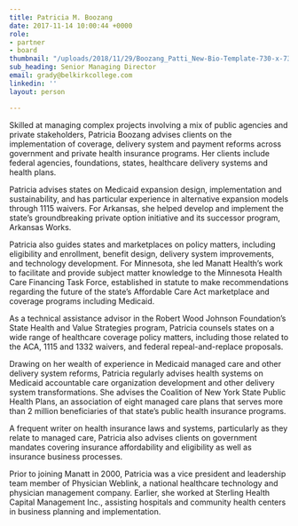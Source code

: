 ```yaml
---
title: Patricia M. Boozang
date: 2017-11-14 10:00:44 +0000
role:
- partner
- board
thumbnail: "/uploads/2018/11/29/Boozang_Patti_New-Bio-Template-730-x-730.jpg"
sub_heading: Senior Managing Director
email: grady@belkirkcollege.com
linkedin: ''
layout: person

---
```

Skilled at managing complex projects involving a mix of public agencies and private stakeholders, Patricia Boozang advises clients on the implementation of coverage, delivery system and payment reforms across government and private health insurance programs. Her clients include federal agencies, foundations, states, healthcare delivery systems and health plans.

Patricia advises states on Medicaid expansion design, implementation and sustainability, and has particular experience in alternative expansion models through 1115 waivers. For Arkansas, she helped develop and implement the state’s groundbreaking private option initiative and its successor program, Arkansas Works.

Patricia also guides states and marketplaces on policy matters, including eligibility and enrollment, benefit design, delivery system improvements, and technology development. For Minnesota, she led Manatt Health’s work to facilitate and provide subject matter knowledge to the Minnesota Health Care Financing Task Force, established in statute to make recommendations regarding the future of the state’s Affordable Care Act marketplace and coverage programs including Medicaid.

As a technical assistance advisor in the Robert Wood Johnson Foundation’s State Health and Value Strategies program, Patricia counsels states on a wide range of healthcare coverage policy matters, including those related to the ACA, 1115 and 1332 waivers, and federal repeal-and-replace proposals.

Drawing on her wealth of experience in Medicaid managed care and other delivery system reforms, Patricia regularly advises health systems on Medicaid accountable care organization development and other delivery system transformations. She advises the Coalition of New York State Public Health Plans, an association of eight managed care plans that serves more than 2 million beneficiaries of that state’s public health insurance programs.

A frequent writer on health insurance laws and systems, particularly as they relate to managed care, Patricia also advises clients on government mandates covering insurance affordability and eligibility as well as insurance business processes.

Prior to joining Manatt in 2000, Patricia was a vice president and leadership team member of Physician Weblink, a national healthcare technology and physician management company. Earlier, she worked at Sterling Health Capital Management Inc., assisting hospitals and community health centers in business planning and implementation.